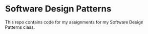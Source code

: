 # Software Design Patterns

This repo contains code for my assignments for my Software Design Patterns class.
